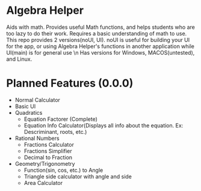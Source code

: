 # Algebra Helper
Aids with math. Provides useful Math functions, and helps students who are too lazy to do their work. Requires a basic understanding of math to use. This repo provides 2 versions(noUI, UI). noUI is useful for building your UI for the app, or using Algebra Helper's functions in another application while UI(main) is for general use \n
Has versions for Windows, MACOS(untested), and Linux.
# Planned Features (0.0.0)
* Normal Calculator
* Basic UI
* Quadratics
    * Equation Factorer (Complete)
    * Equation Info Calculator(Displays all info about the equation. Ex: Descriminant, roots, etc.)
* Rational Numbers
    * Fractions Calculator
    * Fractions Simplifier
    * Decimal to Fraction
* Geometry/Trigonometry
    * Function(sin, cos, etc.) to Angle
    * Triangle side calculator with angle and side
    * Area Calculator
